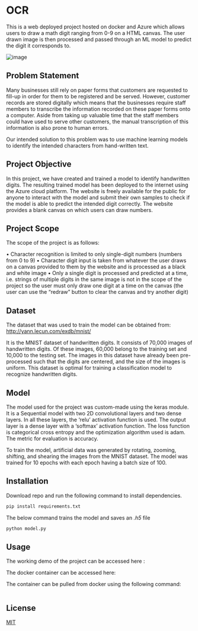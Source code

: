 # OCR

This is a web deployed project hosted on docker and Azure which allows users to draw a math digit ranging from 0-9 on a HTML canvas. The user drawn image is then processed and passed through an ML model to predict the digit it corresponds to.

![image](https://user-images.githubusercontent.com/35334286/164505438-aa1be42d-787a-4d27-81bf-cf4d4a7fe20a.png)

## Problem Statement

Many businesses still rely on paper forms that customers are requested to fill-up in order for them to be registered and be served. However, customer records are stored digitally which means that the businesses require staff members to transcribe the information recorded on these paper forms onto a computer. Aside from taking up valuable time that the staff members could have used to serve other customers, the manual transcription of this information is also prone to human errors. 

Our intended solution to this problem was to use machine learning models to identify the intended characters from hand-written text.

## Project Objective

In this project, we have created and trained a model to identify handwritten digits. The resulting trained model has been deployed to the internet using the Azure cloud platform. The website is freely available for the public for anyone to interact with the model and submit their own samples to check if the model is able to predict the intended digit correctly. The website provides a blank canvas on which users can draw numbers.

## Project Scope

The scope of the project is as follows:

•	Character recognition is limited to only single-digit numbers (numbers from 0 to 9)
•	Character digit input is taken from whatever the user draws on a canvas provided to them by the website and is processed as a black and white image
•	Only a single digit is processed and predicted at a time, i.e. strings of multiple digits in the same image is not in the scope of the project so the user must only draw one digit at a time on the canvas (the user can use the “redraw” button to clear the canvas and try another digit)

## Dataset

The dataset that was used to train the model can be obtained from: http://yann.lecun.com/exdb/mnist/

It is the MNIST dataset of handwritten digits. It consists of 70,000 images of handwritten digits. Of these images, 60,000 belong to the training set and 10,000 to the testing set. The images in this dataset have already been pre-processed such that the digits are centered, and the size of the images is uniform. This dataset is optimal for training a classification model to recognize handwritten digits.

## Model

The model used for the project was custom-made using the keras module. It is a Sequential model with two 2D convolutional layers and two dense layers. In all these layers, the ‘relu’ activation function is used. The output layer is a dense layer with a ‘softmax’ activation function. The loss function is categorical cross entropy and the optimization algorithm used is adam. The metric for evaluation is accuracy.

To train the model, artificial data was generated by rotating, zooming, shifting, and shearing the images from the MNIST dataset. The model was trained for 10 epochs with each epoch having a batch size of 100.


## Installation

Download repo and run the following command to install dependencies.

```bash
pip install requirements.txt
```

The below command trains the model and saves an *.h5* file
```python
python model.py
```

## Usage

The working demo of the project can be accessed here : 

The docker container can be accessed here: 

The container can be pulled from docker using the following command:

```

```

## License
[MIT](https://choosealicense.com/licenses/mit/)
